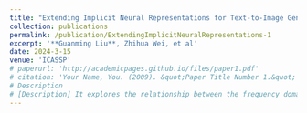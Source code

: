 ```yaml
---
title: "Extending Implicit Neural Representations for Text-to-Image Generation"
collection: publications
permalink: /publication/ExtendingImplicitNeuralRepresentations-1
excerpt: '**Guanming Liu**, Zhihua Wei, et al'
date: 2024-3-15
venue: 'ICASSP'
# paperurl: 'http://academicpages.github.io/files/paper1.pdf'
# citation: 'Your Name, You. (2009). &quot;Paper Title Number 1.&quot; <i>Journal 1</i>. 1(1).'
# Description
# [Description] It explores the relationship between the frequency domain representation of continuous image signals and the discrete textual features using the CLIP model. Specifically, we employ the StyleGAN architecture and introduce innovative techniques such as frequency modulation and cross-attention modulation to incorporate the features of sentences and words. As an INR-based GAN, our model exhibits characteristics such as extrapolation beyond image boundaries and arbitrary image resolution generation.
---
```

<!-- This paper is about the number 1. The number 2 is left for future work. -->

<!-- [Download paper here](http://academicpages.github.io/files/paper1.pdf) -->

<!-- Recommended citation: Your Name, You. (2009). "Paper Title Number 1." <i>Journal 1</i>. 1(1). -->
